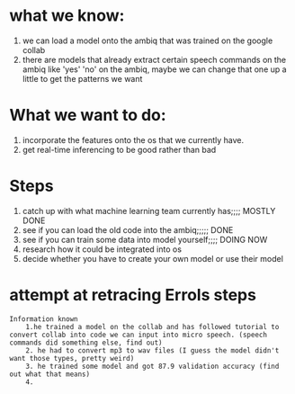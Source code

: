 # what we know:


1. we can load a model onto the ambiq that was trained on the google collab
2. there are models that already extract certain speech commands on the ambiq like 'yes' 'no' on the ambiq, maybe we can change that one up a little to get the patterns we want



# What we want to do:

1. incorporate the features onto the os that we currently have.
2. get real-time inferencing to be good rather than bad



# Steps

1. catch up with what machine learning team currently has;;;; MOSTLY DONE
2. see if you can load the old code into the ambiq;;;;; DONE
3. see if you can train some data into model yourself;;;; DOING NOW
4. research how it could be integrated into os
5. decide whether you have to create your own model or use their model


# attempt at retracing Errols steps

	Information known
		1.he trained a model on the collab and has followed tutorial to convert collab into code we can input into micro speech. (speech commands did something else, find out)
		2. he had to convert mp3 to wav files (I guess the model didn't want those types, pretty weird) 
		3. he trained some model and got 87.9 validation accuracy (find out what that means)
		4. 
